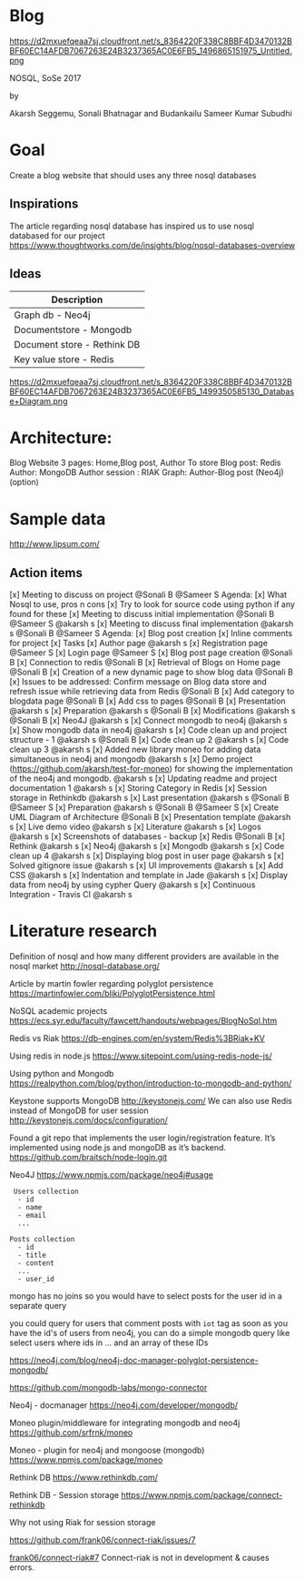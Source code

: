 # Blog 

https://d2mxuefqeaa7sj.cloudfront.net/s_8364220F338C8BBF4D3470132BBF60EC14AFDB7067263E24B3237365AC0E6FB5_1496865151975_Untitled.png


NOSQL, SoSe 2017

by 

Akarsh Seggemu, 
Sonali Bhatnagar and 
Budankailu Sameer Kumar Subudhi

# Goal

Create a blog website that should uses any three nosql databases

## Inspirations

The article regarding nosql database has inspired us to use nosql databased for our project https://www.thoughtworks.com/de/insights/blog/nosql-databases-overview
[](https://www.thoughtworks.com/de/insights/blog/nosql-databases-overview)

## Ideas
| **Description**             |
| --------------------------- |
| Graph db - Neo4j            |
| Documentstore - Mongodb     |
| Document store - Rethink DB |
| Key value store - Redis     |

https://d2mxuefqeaa7sj.cloudfront.net/s_8364220F338C8BBF4D3470132BBF60EC14AFDB7067263E24B3237365AC0E6FB5_1499350585130_Database+Diagram.png

# Architecture:

Blog Website 
3 pages: Home,Blog post, Author
To store Blog post: Redis
Author: MongoDB
Author session : RIAK
Graph: Author-Blog post (Neo4j)(option)


# Sample data

http://www.lipsum.com/

## Action items
[x] Meeting to discuss on project @Sonali B @Sameer S
  Agenda:
      [x] What Nosql to use, pros n cons
      [x] Try to look for source code using python if any found for these
[x] Meeting to discuss initial implementation @Sonali B @Sameer S @akarsh s
[x] Meeting to discuss final implementation @akarsh s @Sonali B @Sameer S 
  Agenda:
      [x] Blog post creation
      [x] Inline comments for project
[x] Tasks
  [x] Author page @akarsh s
  [x] Registration page @Sameer S
  [x] Login page @Sameer S
  [x] Blog post page creation @Sonali B 
  [x] Connection to redis @Sonali B 
  [x] Retrieval of Blogs on Home page @Sonali B 
  [x] Creation of a new dynamic page to show blog data @Sonali B 
  [x] Issues to be addressed: Confirm message on Blog data store and refresh issue while retrieving data from Redis @Sonali B
  [x] Add category to blogdata page @Sonali B
  [x] Add css to pages @Sonali B
  [x] Presentation @akarsh s
    [x] Preparation @akarsh s @Sonali B
    [x] Modifications @akarsh s @Sonali B
  [x] Neo4J @akarsh s
    [x] Connect mongodb to neo4j @akarsh s
    [x] Show mongodb data in neo4j @akarsh s
  [x] Code clean up and project structure - 1 @akarsh s @Sonali B
  [x] Code clean up 2 @akarsh s
  [x] Code clean up 3 @akarsh s 
  [x] Added new library moneo for adding data simultaneous in neo4j and mongodb @akarsh s
  [x] Demo project (https://github.com/akarsh/test-for-moneo) for showing the implementation of the neo4j and mongodb. @akarsh s
  [x] Updating readme and project documentation 1 @akarsh s 
  [x] Storing Category in Redis
  [x] Session storage in Rethinkdb @akarsh s
  [x] Last presentation @akarsh s @Sonali B @Sameer S
    [x] Preparation @akarsh s @Sonali B @Sameer S 
    [x] Create UML Diagram of Architecture @Sonali B
    [x] Presentation template @akarsh s 
    [x] Live demo video @akarsh s 
    [x] Literature @akarsh s 
    [x] Logos @akarsh s 
    [x] Screenshots of databases - backup
      [x] Redis @Sonali B 
      [x] Rethink @akarsh s 
      [x] Neo4j @akarsh s 
      [x] Mongodb @akarsh s 
  [x] Code clean up 4 @akarsh s 
  [x] Displaying blog post in user page @akarsh s 
  [x] Solved gitignore issue @akarsh s 
  [x] UI improvements @akarsh s 
    [x] Add CSS @akarsh s 
    [x] Indentation and template in Jade @akarsh s 
  [x] Display data from neo4j by using cypher Query @akarsh s 
  [x] Continuous Integration - Travis CI @akarsh s


# Literature research

Definition of nosql and how many different providers are available in the nosql market
http://nosql-database.org/

Article by martin fowler regarding polyglot persistence 
https://martinfowler.com/bliki/PolyglotPersistence.html

NoSQL academic projects
https://ecs.syr.edu/faculty/fawcett/handouts/webpages/BlogNoSql.htm

Redis vs Riak
https://db-engines.com/en/system/Redis%3BRiak+KV

Using redis in node.js
https://www.sitepoint.com/using-redis-node-js/

Using python and Mongodb
https://realpython.com/blog/python/introduction-to-mongodb-and-python/

Keystone supports MongoDB 
http://keystonejs.com/
We can also use Redis instead of MongoDB for user session
http://keystonejs.com/docs/configuration/

Found a git repo that implements the user login/registration feature. It’s implemented using node.js and mongoDB as it’s backend.
https://github.com/braitsch/node-login.git

Neo4J
https://www.npmjs.com/package/neo4j#usage


     Users collection
      - id
      - name
      - email
      ...
    
    Posts collection
      - id
      - title
      - content
      ...
      - user_id

mongo has no joins so you would have to select posts for the user id in a separate query

you could query for users that comment posts with `iot` tag
as soon as you have the id's of users from neo4j, you can do a simple mongodb query
like select users where ids in ...
and an array of these IDs

https://neo4j.com/blog/neo4j-doc-manager-polyglot-persistence-mongodb/

https://github.com/mongodb-labs/mongo-connector

Neo4j - docmanager
https://neo4j.com/developer/mongodb/

Moneo plugin/middleware for integrating mongodb and neo4j
https://github.com/srfrnk/moneo

Moneo - plugin for neo4j and mongoose (mongodb)
https://www.npmjs.com/package/moneo

Rethink DB
https://www.rethinkdb.com/

Rethink DB - Session storage
https://www.npmjs.com/package/connect-rethinkdb

Why not using Riak for session storage

https://github.com/frank06/connect-riak/issues/7


[frank06/connect-riak#7](https://github.com/frank06/connect-riak/issues/7)
Connect-riak is not in development & causes errors.


